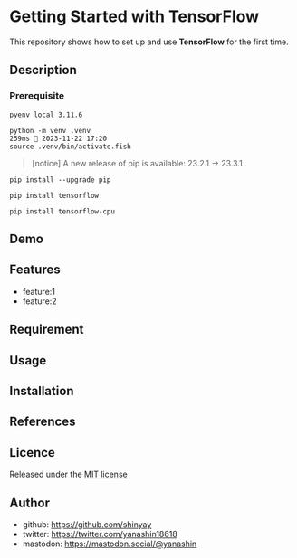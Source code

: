 # Getting Started with TensorFlow

This repository shows how to set up and use **TensorFlow** for the first time.

## Description

### Prerequisite

```shell
pyenv local 3.11.6
```

```shell
python -m venv .venv                                                                                                                                                                                                              259ms  2023-11-22 17:20
source .venv/bin/activate.fish
```

> [notice] A new release of pip is available: 23.2.1 -> 23.3.1

```shell
pip install --upgrade pip
```

```shell
pip install tensorflow
```

```shell
pip install tensorflow-cpu
```

## Demo

## Features

- feature:1
- feature:2

## Requirement

## Usage

## Installation

## References

## Licence

Released under the [MIT license](https://gist.githubusercontent.com/shinyay/56e54ee4c0e22db8211e05e70a63247e/raw/34c6fdd50d54aa8e23560c296424aeb61599aa71/LICENSE)

## Author

- github: <https://github.com/shinyay>
- twitter: <https://twitter.com/yanashin18618>
- mastodon: <https://mastodon.social/@yanashin>
